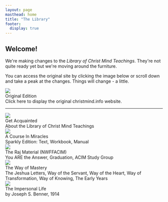 ```yaml
---
layout: page
masthead: home
title: "The Library"
footer:
  display: true
---
```


<h2 class="ui header">
  Welcome! 
</h2>
<p>
  We're making changes to the <em>Library of Christ Mind Teachings</em>. They're not
  quite ready yet but we're moving around the furniture.
</p>
  
<p>
  You can access the original site by clicking the image below or scroll down
  and take a peak at the changes. Things will change - a little.
</p>

<div class="ui centered card">
  <a href="https://orig.christmind.info" class="small image">
    <img src="/public/img/cmi/orig-big.jpg">
  </a>
  <div class="content">
    <div class="header">Original Edition</div>
    <div class="description">
      Click here to display the original christmind.info website.
    </div>
  </div>
</div>
<hr/>

<div id="page-contents" class="ui three cards">
  <div class="card">
    <a href="#" data-book="acq" class="toc-modal-open image">
      <img src="/public/img/cmi/acq-big.jpg">
    </a>
    <div class="content">
      <div class="header">Get Acquainted</div>
      <div class="description">
        About the Library of Christ Mind Teachings
      </div>
    </div>
  </div>
  <div class="card">
    <a id="acim-christmind-info" href="https://acim.christmind.info" class="image">
      <img src="/public/img/cmi/acim-big.jpg">
    </a>
    <div class="content">
      <div class="header">A Course In Miracles</div>
      <div class="description">
        Sparkly Edition: Text, Workbook, Manual
      </div>
    </div>
  </div>
  <div class="card">
    <a id="raj-christmind-info" href="https://raj.christmind.info" class="image">
      <img src="/public/img/cmi/raj-big.jpg">
    </a>
    <div class="content">
      <div class="header">The Raj Material (NWFFACIM)</div>
      <div class="description">
        You ARE the Answer, Graduation, ACIM Study Group
      </div>
    </div>
  </div>
  <div class="card">
    <a id="wom-christmind-info" href="https://wom.christmind.info" class="image">
      <img src="/public/img/cmi/wom-big.jpg">
    </a>
    <div class="content">
      <div class="header">The Way of Mastery</div>
      <div class="description">
        The Jeshua Letters, Way of the Servant, Way of the Heart, Way of
        Transformation, Way of Knowing, The Early Years
      </div>
    </div>
  </div>
  <div class="card">
    <a id="jsb-christmind-info" href="https://jsb.christmind.info" class="image">
      <img src="/public/img/cmi/jsb-big.jpg">
    </a>
    <div class="content">
      <div class="header">The Impersonal Life</div>
      <div class="description">
        by Joseph S. Benner, 1914
      </div>
    </div>
  </div>
</div>
